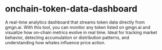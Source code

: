 # onchain-token-data-dashboard
A real-time analytics dashboard that streams token data directly from gmgn.ai. With this tool, you can monitor any token listed on gmgn.ai and visualize how on-chain metrics evolve in real time. Ideal for tracking market behavior, detecting accumulation or distribution patterns, and understanding how whales influence price action.
